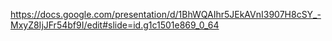 https://docs.google.com/presentation/d/1BhWQAIhr5JEkAVnI3907H8cSY_-MxyZ8IjJFr54bf9I/edit#slide=id.g1c1501e869_0_64
